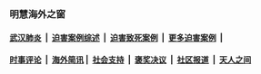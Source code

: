 
### 明慧海外之窗

####  [武汉肺炎](indexes/365.md?t=04221500) &nbsp;|&nbsp;  [迫害案例综述](indexes/328.md?t=04221500) &nbsp;|&nbsp; [迫害致死案例](indexes/277.md?t=04221500)  &nbsp;|&nbsp; [更多迫害案例](indexes/81.md?t=04221500)  &nbsp;|&nbsp; 
####  [时事评论](indexes/19.md?t=04221500) &nbsp;|&nbsp; [海外简讯](indexes/245.md?t=04221500)&nbsp;|&nbsp;  [社会支持](indexes/140.md?t=04221500) &nbsp;|&nbsp; [褒奖决议](indexes/282.md?t=04221500) &nbsp;|&nbsp; [社区报道](indexes/91.md?t=04221500)  &nbsp;|&nbsp; [天人之间](indexes/78.md?t=04221500) 

